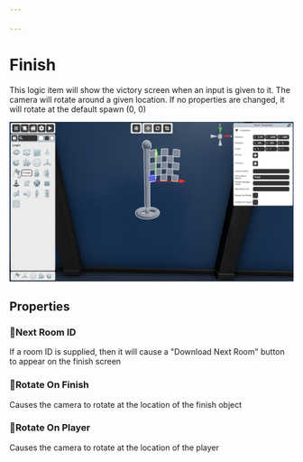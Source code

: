 ```yaml
---

---
```


# Finish
This logic item will show the victory screen when an input is given to it. The camera will rotate around a given location. If no properties are changed, it will rotate at the default spawn (0, 0)

![Finish Selector](./img/Finish-Selector.png)

## Properties

### :small_orange_diamond:Next Room ID

<div className="highlight-div">
	If a room ID is supplied, then it will cause a "Download Next Room" button to appear on the finish screen
</div>

### :small_orange_diamond:Rotate On Finish

<div className="highlight-div">
	Causes the camera to rotate at the location of the finish object
</div>

### :small_orange_diamond:Rotate On Player

<div className="highlight-div">
	Causes the camera to rotate at the location of the player
</div>

<!---
## Example


## 💡Tips
--->